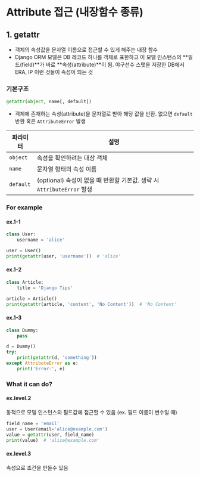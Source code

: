 # Attribute 접근 (내장함수 종류)
## 1. getattr
- 객체의 속성값을 문자열 이름으로 접근할 수 있게 해주는 내장 함수
- Django ORM 모델은 DB 레코드 하나를 객체로 표한하고 이 모델 인스턴스의 **필드(field)**가 바로 **속성(attribute)**이 됨. 야구선수 스탯을 저장한 DB에서 ERA, IP 이런 것들이 속성이 되는 것

### 기본구조
```py
getattr(object, name[, default])
```

- 객체에 존재하는 속성(attribute)을 문자열로 받아 해당 값을 반환. 없으면 `default` 반환 혹은 `AttributeError` 발생

| 파라미터 | 설명 |
| --- | --- |
| `object` | 속성을 확인하려는 대상 객체 |
| `name` | 문자열 형태의 속성 이름 |
| `default` | (optional) 속성이 없을 때 반환할 기본값. 생략 시 `AttributeError` 발생 |

### For example

#### ex.1-1
```py
class User:
    username = 'alice'

user = User()
print(getattr(user, 'username'))  # 'alice'
```

#### ex.1-2

```py
class Article:
    title = 'Django Tips'

article = Article()
print(getattr(article, 'content', 'No Content'))  # 'No Content'
```

#### ex.1-3

```py
class Dummy:
    pass

d = Dummy()
try:
    print(getattr(d, 'something'))
except AttributeError as e:
    print('Error:', e)
```

### What it can do?
#### ex.level.2
동적으로 모델 인스턴스의 필드값에 접근할 수 있음 (ex. 필드 이름이 변수일 때)
```py
field_name = 'email'
user = User(email='alice@example.com')
value = getattr(user, field_name)
print(value)  # 'alice@example.com'
```

#### ex.level.3
속성으로 조건을 만들수 있음
```py

```
```html

```
